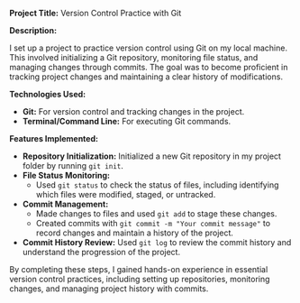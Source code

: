 <p><strong>Project Title:</strong> Version Control Practice with Git</p>

<p><strong>Description:</strong></p>
<p>I set up a project to practice version control using Git on my local machine. This involved initializing a Git repository, monitoring file status, and managing changes through commits. The goal was to become proficient in tracking project changes and maintaining a clear history of modifications.</p>

<p><strong>Technologies Used:</strong></p>
<ul>
  <li><strong>Git:</strong> For version control and tracking changes in the project.</li>
  <li><strong>Terminal/Command Line:</strong> For executing Git commands.</li>
</ul>

<p><strong>Features Implemented:</strong></p>
<ul>
  <li><strong>Repository Initialization:</strong> Initialized a new Git repository in my project folder by running <code>git init</code>.</li>
  <li><strong>File Status Monitoring:</strong>
    <ul>
      <li>Used <code>git status</code> to check the status of files, including identifying which files were modified, staged, or untracked.</li>
    </ul>
  </li>
  <li><strong>Commit Management:</strong>
    <ul>
      <li>Made changes to files and used <code>git add</code> to stage these changes.</li>
      <li>Created commits with <code>git commit -m "Your commit message"</code> to record changes and maintain a history of the project.</li>
    </ul>
  </li>
  <li><strong>Commit History Review:</strong> Used <code>git log</code> to review the commit history and understand the progression of the project.</li>
</ul>

<p>By completing these steps, I gained hands-on experience in essential version control practices, including setting up repositories, monitoring changes, and managing project history with commits.</p>

